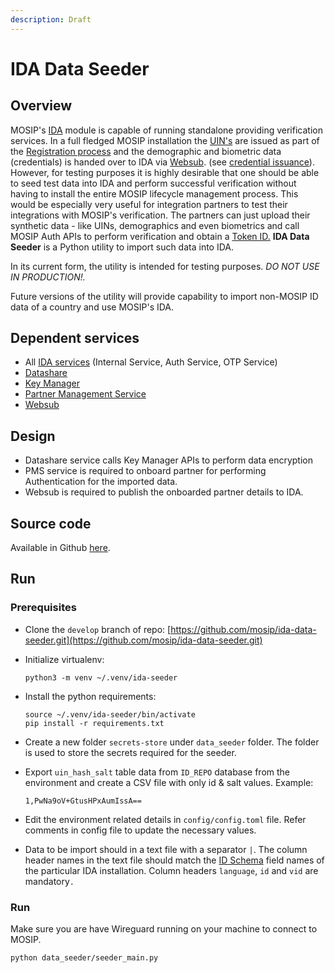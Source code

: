 ```yaml
---
description: Draft
---
```


# IDA Data Seeder

## Overview

MOSIP's [IDA](../id-authentication.md) module is capable of running standalone providing verification services. In a full fledged MOSIP installation the [UIN's](../identifiers.md#uin) are issued as part of the [Registration process](../id-lifecycle-management.md) and the demographic and biometric data (credentials) is handed over to IDA via [Websub](../websub.md). (see [credential issuance](https://docs.mosip.io/1.2.0/modules/id-authentication-services#credential-issuance-callback)). However, for testing purposes it is highly desirable that one should be able to seed test data into IDA and perform successful verification without having to install the entire MOSIP lifecycle management process. This would be especially very useful for integration partners to test their integrations with MOSIP's verification. The partners can just upload their synthetic data - like UINs, demographics and even biometrics and call MOSIP Auth APIs to perform verification and obtain a [Token ID.](../identifiers.md#token-id) **IDA Data Seeder** is a Python utility to import such data into IDA.

In its current form, the utility is intended for testing purposes. _DO NOT USE IN PRODUCTION!._

Future versions of the utility will provide capability to import non-MOSIP ID data of a country and use MOSIP's IDA.

## Dependent services

* All [IDA services](https://docs.mosip.io/1.2.0/modules/id-authentication-services) (Internal Service, Auth Service, OTP Service)
* [Datashare](https://docs.mosip.io/1.2.0/modules/datashare)
* [Key Manager](https://docs.mosip.io/1.2.0/modules/keymanager)&#x20;
* [Partner Management Service](https://docs.mosip.io/1.2.0/modules/partner-management-services#partner-management-service)&#x20;
* [Websub](https://docs.mosip.io/1.2.0/modules/websub) &#x20;

## Design

* Datashare service calls Key Manager APIs to perform data encryption
* PMS service is required to onboard partner for performing Authentication for the imported data.
* Websub is required to publish the onboarded partner details to IDA.

## Source code

Available in Github [here](https://github.com/mosip/ida-data-seeder.git).

## Run

### Prerequisites

* Clone the `develop` branch of repo: [https://github.com/mosip/ida-data-seeder.git](https://github.com/mosip/ida-data-seeder.git)
*   Initialize virtualenv:

    ```
    python3 -m venv ~/.venv/ida-seeder
    ```
*   Install the python requirements:

    ```
    source ~/.venv/ida-seeder/bin/activate
    pip install -r requirements.txt
    ```
* Create a new folder `secrets-store` under `data_seeder` folder. The folder is used to store the secrets required for the seeder.&#x20;
*   Export `uin_hash_salt` table data from `ID_REPO` database from the environment and create a CSV file with only id & salt values. Example:

    ```
    1,PwNa9oV+GtusHPxAumIssA== 
    ```
* Edit the environment related details in `config/config.toml` file. Refer comments in config file to update the necessary values.
* Data to be import should in a text file with a separator `|`.  The column header names in the text file should match  the  [ID Schema](https://docs.mosip.io/1.2.0/id-lifecycle-management/id-schema) field names of the particular IDA installation.  Column headers `language`, `id` and `vid` are mandatory`.`

### Run

Make sure you are have Wireguard running on your  machine to connect to MOSIP.

```
python data_seeder/seeder_main.py
```

